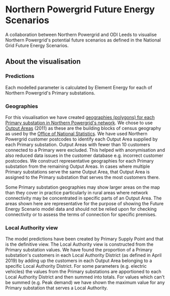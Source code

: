 # Northern Powergrid Future Energy Scenarios

A collaboration between Northern Powergrid and ODI Leeds to visualise Northern Powergrid's potential future scenarios as defined in the National Grid Future Energy Scenarios.


## About the visualisation

### Predictions

Each modelled parameter is calculated by Element Energy for each of Northern Powergrid's Primary substations.


### Geographies

For this visualisation we have created [geographies (polygons) for each Primary substation in Northern Powergrid's network](data/maps/primaries-unique.geojson). We chose to use [Output Areas](https://www.ons.gov.uk/census/2001censusandearlier/dataandproducts/outputgeography/outputareas) (2011) as these are the building blocks of census geography as used by the [Office of National Statistics](https://www.ons.gov.uk/). We have used Northern Powergrid customer postcodes to identify each Output Area supplied by each Primary substation. Output Areas with fewer than 10 customers connected to a Primary were excluded. This helped with anonymisation and also reduced data issues in the customer database e.g. incorrect customer postcodes. We construct representative geographies for each Primary substation from the remaining Output Areas. In cases where multiple Primary substations serve the same Output Area, that Output Area is assigned to the Primary substation that serves the most customers there.

Some Primary substation geographies may show larger areas on the map than they cover in practice particularly in rural areas where network connectivity may be concentrated in specific parts of an Output Area. The areas shown here are representative for the purpose of showing the Future Energy Scenario model data and should not be relied upon for checking connectivity or to assess the terms of connection for specific premises.

### Local Authority view

The model predictions have been created by Primary Supply Point and that is the definitive view. The Local Authority view is constructed from the Primary substation values. We have found the proportion of a Primary substation's customers in each Local Authority District (as defined in April 2019) by adding up the customers in each Output Area belonging to a specific Local Authority District. For some parameters (e.g. electric vehicles) the values from the Primary substations are apportioned to each Local Authority District and then summed into totals. For values which can't be summed (e.g. Peak demand) we have shown the maximum value for any Primary substation that serves a Local Authority.
